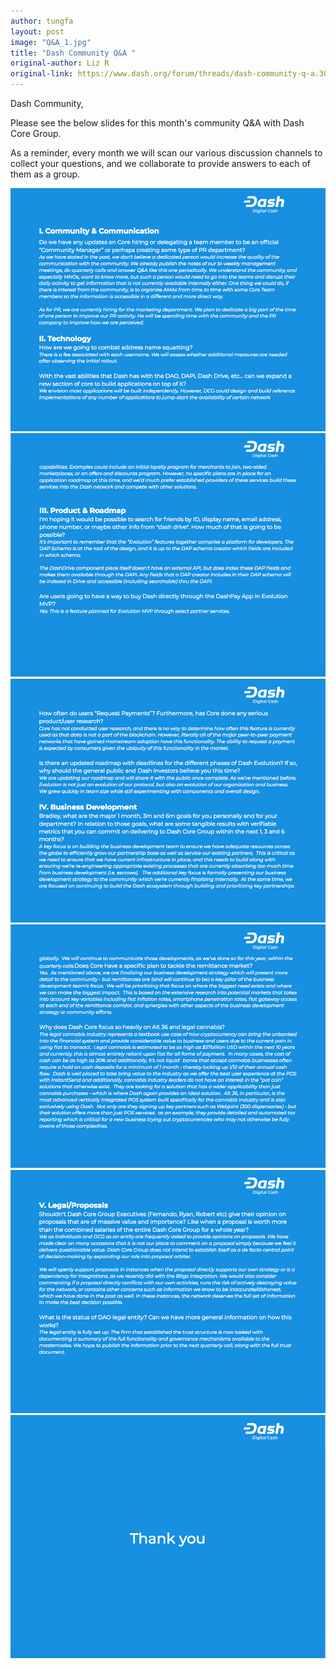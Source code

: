 ```yaml
---
author: tungfa
layout: post
image: "Q&A_1.jpg"
title: "Dash Community Q&A "
original-author: Liz R
original-link: https://www.dash.org/forum/threads/dash-community-q-a.38967/#post-190651
---
```




Dash Community,

Please see the below slides for this month's community Q&A with Dash Core Group.

As a reminder, every month we will scan our various discussion channels to collect your questions, and we collaborate to provide answers to each of them as a group.


![Q&A_2](/assets/img/blog/Q&A_2.jpg)
![Q&A_3](/assets/img/blog/Q&A_3.jpg)
![Q&A_4](/assets/img/blog/Q&A_4.jpg)
![Q&A_5](/assets/img/blog/Q&A_5.jpg)
![Q&A_6](/assets/img/blog/Q&A_6.jpg)
![Q&A_7](/assets/img/blog/Q&A_7.jpg)
